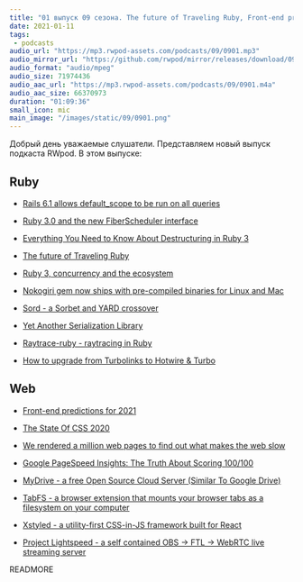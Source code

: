 ```yaml
---
title: "01 выпуск 09 сезона. The future of Traveling Ruby, Front-end predictions for 2021, The State Of CSS 2020 и прочее"
date: 2021-01-11
tags:
 - podcasts
audio_url: "https://mp3.rwpod-assets.com/podcasts/09/0901.mp3"
audio_mirror_url: "https://github.com/rwpod/mirror/releases/download/09.01/0901.mp3"
audio_format: "audio/mpeg"
audio_size: 71974436
audio_aac_url: "https://mp3.rwpod-assets.com/podcasts/09/0901.m4a"
audio_aac_size: 66370973
duration: "01:09:36"
small_icon: mic
main_image: "/images/static/09/0901.png"
---
```


Добрый день уважаемые слушатели. Представляем новый выпуск подкаста RWpod. В этом выпуске:

## Ruby

 - [Rails 6.1 allows default_scope to be run on all queries](https://bigbinary.com/blog/rails-6-1-allows-default_scope-to-be-run-on-all-queries)
 - [Ruby 3.0 and the new FiberScheduler interface](http://www.wjwh.eu/posts/2020-12-28-ruby-fiber-scheduler-c-extension.html)
 - [Everything You Need to Know About Destructuring in Ruby 3](https://www.ruby3.dev/ruby-3-fundamentals/2021/01/06/everything-you-need-to-know-about-destructuring-in-ruby-3/)
 - [The future of Traveling Ruby](https://www.joyfulbikeshedding.com/blog/2021-01-06-the-future-of-traveling-ruby.html)
 - [Ruby 3, concurrency and the ecosystem](https://kirshatrov.com/2021/01/06/ruby-concurrency-and-ecosystem/)


 - [Nokogiri gem now ships with pre-compiled binaries for Linux and Mac](https://github.com/sparklemotion/nokogiri/releases/tag/v1.11.0)
 - [Sord - a Sorbet and YARD crossover](https://github.com/AaronC81/sord)
 - [Yet Another Serialization Library](https://andymaleh.blogspot.com/2020/12/yet-another-serialization-library.html)
 - [Raytrace-ruby - raytracing in Ruby](https://github.com/pawptart/raytrace-ruby)
 - [How to upgrade from Turbolinks to Hotwire & Turbo](https://gorails.com/episodes/upgrade-from-turbolinks-to-hotwire-and-turbo)

## Web

 - [Front-end predictions for 2021](https://www.browserlondon.com/blog/2021/01/04/front-end-predictions-2021/)
 - [The State Of CSS 2020](https://2020.stateofcss.com/en-US/report/)
 - [We rendered a million web pages to find out what makes the web slow](https://catchjs.com/Blog/PerformanceInTheWild)
 - [Google PageSpeed Insights: The Truth About Scoring 100/100](https://kinsta.com/blog/google-pagespeed-insights/)


 - [MyDrive - a free Open Source Cloud Server (Similar To Google Drive)](https://mydrive-storage.com/)
 - [TabFS - a browser extension that mounts your browser tabs as a filesystem on your computer](https://omar.website/tabfs/)
 - [Xstyled - a utility-first CSS-in-JS framework built for React](https://xstyled.dev/)
 - [Project Lightspeed - a self contained OBS -> FTL -> WebRTC live streaming server](https://github.com/GRVYDEV/Project-Lightspeed)


READMORE
